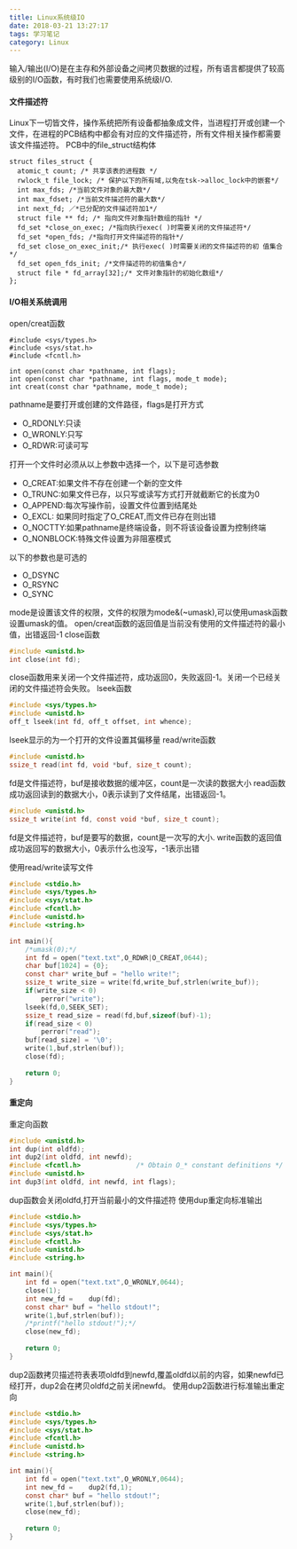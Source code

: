 ```yaml
---
title: Linux系统级IO
date: 2018-03-21 13:27:17
tags: 学习笔记
category: Linux
---
```

输入/输出(I/O)是在主存和外部设备之间拷贝数据的过程，所有语言都提供了较高级别的I/O函数，有时我们也需要使用系统级I/O.
<!--more-->
#### 文件描述符
Linux下一切皆文件，操作系统把所有设备都抽象成文件，当进程打开或创建一个文件，在进程的PCB结构中都会有对应的文件描述符，所有文件相关操作都需要该文件描述符。
PCB中的file_struct结构体
```
struct files_struct {
  atomic_t count; /* 共享该表的进程数 */
  rwlock_t file_lock; /* 保护以下的所有域,以免在tsk->alloc_lock中的嵌套*/
  int max_fds; /*当前文件对象的最大数*/
  int max_fdset; /*当前文件描述符的最大数*/
  int next_fd; ／*已分配的文件描述符加1*/
  struct file ** fd; /* 指向文件对象指针数组的指针 */
  fd_set *close_on_exec; /*指向执行exec( )时需要关闭的文件描述符*/
  fd_set *open_fds; /*指向打开文件描述符的指针*/
  fd_set close_on_exec_init;/* 执行exec( )时需要关闭的文件描述符的初 值集合*/
  fd_set open_fds_init; /*文件描述符的初值集合*/
  struct file * fd_array[32];/* 文件对象指针的初始化数组*/
};
```
#### I/O相关系统调用
open/creat函数
```
#include <sys/types.h>
#include <sys/stat.h>
#include <fcntl.h>

int open(const char *pathname, int flags);
int open(const char *pathname, int flags, mode_t mode);
int creat(const char *pathname, mode_t mode);
```

pathname是要打开或创建的文件路径，flags是打开方式
- O_RDONLY:只读
- O_WRONLY:只写
- O_RDWR:可读可写

打开一个文件时必须从以上参数中选择一个，以下是可选参数
- O_CREAT:如果文件不存在创建一个新的空文件
- O_TRUNC:如果文件已存，以只写或读写方式打开就截断它的长度为0
- O_APPEND:每次写操作前，设置文件位置到结尾处
- O_EXCL: 如果同时指定了O_CREAT,而文件已存在则出错
- O_NOCTTY:如果pathname是终端设备，则不将该设备设置为控制终端
- O_NONBLOCK:特殊文件设置为非阻塞模式

以下的参数也是可选的
- O_DSYNC
- O_RSYNC
- O_SYNC

mode是设置该文件的权限，文件的权限为mode&(~umask),可以使用umask函数设置umask的值。
open/creat函数的返回值是当前没有使用的文件描述符的最小值，出错返回-1
close函数
``` c
#include <unistd.h>
int close(int fd);
```
close函数用来关闭一个文件描述符，成功返回0，失败返回-1。关闭一个已经关闭的文件描述符会失败。
lseek函数
``` c
#include <sys/types.h>
#include <unistd.h>
off_t lseek(int fd, off_t offset, int whence);
```
lseek显示的为一个打开的文件设置其偏移量
read/write函数
``` c
#include <unistd.h>
ssize_t read(int fd, void *buf, size_t count);
```
fd是文件描述符，buf是接收数据的缓冲区，count是一次读的数据大小
read函数成功返回读到的数据大小，0表示读到了文件结尾，出错返回-1。
``` c
#include <unistd.h>
ssize_t write(int fd, const void *buf, size_t count);
```
fd是文件描述符，buf是要写的数据，count是一次写的大小.
write函数的返回值成功返回写的数据大小，0表示什么也没写，-1表示出错

使用read/write读写文件
``` c
#include <stdio.h>
#include <sys/types.h>
#include <sys/stat.h>
#include <fcntl.h>
#include <unistd.h>
#include <string.h>

int main(){
	/*umask(0);*/
	int fd = open("text.txt",O_RDWR|O_CREAT,0644);
	char buf[1024] = {0};
	const char* write_buf = "hello write!";
	ssize_t write_size = write(fd,write_buf,strlen(write_buf));
	if(write_size < 0)
		perror("write");
	lseek(fd,0,SEEK_SET);
	ssize_t read_size = read(fd,buf,sizeof(buf)-1);
	if(read_size < 0)
		perror("read");
	buf[read_size] = '\0';
	write(1,buf,strlen(buf));
	close(fd);
		
	return 0;
}
```
#### 重定向
重定向函数
``` c
#include <unistd.h>
int dup(int oldfd);
int dup2(int oldfd, int newfd);
#include <fcntl.h>              /* Obtain O_* constant definitions */
#include <unistd.h>
int dup3(int oldfd, int newfd, int flags);
```
dup函数会关闭oldfd,打开当前最小的文件描述符
使用dup重定向标准输出
``` c
#include <stdio.h>
#include <sys/types.h>
#include <sys/stat.h>
#include <fcntl.h>
#include <unistd.h>
#include <string.h>

int main(){
	int fd = open("text.txt",O_WRONLY,0644);
	close(1);
	int new_fd = 	dup(fd);
	const char* buf = "hello stdout!";
	write(1,buf,strlen(buf));
	/*printf("hello stdout!");*/
	close(new_fd);
		
	return 0;
}

```
dup2函数拷贝描述符表表项oldfd到newfd,覆盖oldfd以前的内容，如果newfd已经打开，dup2会在拷贝oldfd之前关闭newfd。
使用dup2函数进行标准输出重定向
``` c
#include <stdio.h>
#include <sys/types.h>
#include <sys/stat.h>
#include <fcntl.h>
#include <unistd.h>
#include <string.h>

int main(){
	int fd = open("text.txt",O_WRONLY,0644);
	int new_fd = 	dup2(fd,1);
	const char* buf = "hello stdout!";
	write(1,buf,strlen(buf));
	close(new_fd);
		
	return 0;
}
```